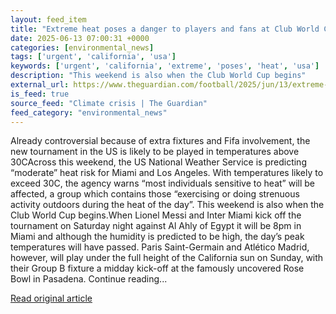 ```yaml
---
layout: feed_item
title: "Extreme heat poses a danger to players and fans at Club World Cup"
date: 2025-06-13 07:00:31 +0000
categories: [environmental_news]
tags: ['urgent', 'california', 'usa']
keywords: ['urgent', 'california', 'extreme', 'poses', 'heat', 'usa']
description: "This weekend is also when the Club World Cup begins"
external_url: https://www.theguardian.com/football/2025/jun/13/extreme-heat-poses-a-danger-to-players-and-fans-at-club-world-cup
is_feed: true
source_feed: "Climate crisis | The Guardian"
feed_category: "environmental_news"
---
```


Already controversial because of extra fixtures and Fifa involvement, the new tournament in the US is likely to be played in temperatures above 30CAcross this weekend, the US National Weather Service is predicting “moderate” heat risk for Miami and Los Angeles. With temperatures likely to exceed 30C, the agency warns “most individuals sensitive to heat” will be affected, a group which contains those “exercising or doing strenuous activity outdoors during the heat of the day”. This weekend is also when the Club World Cup begins.When Lionel Messi and Inter Miami kick off the tournament on Saturday night against Al Ahly of Egypt it will be 8pm in Miami and although the humidity is predicted to be high, the day’s peak temperatures will have passed. Paris Saint-Germain and Atlético Madrid, however, will play under the full height of the California sun on Sunday, with their Group B fixture a midday kick-off at the famously uncovered Rose Bowl in Pasadena. Continue reading...

[Read original article](https://www.theguardian.com/football/2025/jun/13/extreme-heat-poses-a-danger-to-players-and-fans-at-club-world-cup)
